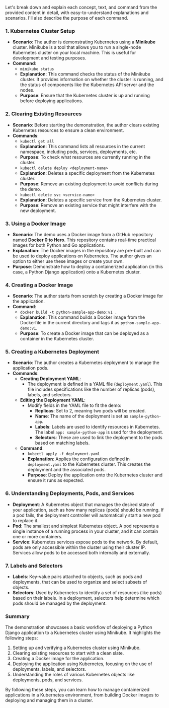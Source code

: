 Let's break down and explain each concept, text, and command from the provided content in detail, with easy-to-understand explanations and scenarios. I'll also describe the purpose of each command.

### 1. **Kubernetes Cluster Setup**
   - **Scenario**: The author is demonstrating Kubernetes using a **Minikube** cluster. Minikube is a tool that allows you to run a single-node Kubernetes cluster on your local machine. This is useful for development and testing purposes.
   - **Command**: 
     - `minikube status`
     - **Explanation**: This command checks the status of the Minikube cluster. It provides information on whether the cluster is running, and the status of components like the Kubernetes API server and the nodes.
     - **Purpose**: Ensure that the Kubernetes cluster is up and running before deploying applications.

### 2. **Clearing Existing Resources**
   - **Scenario**: Before starting the demonstration, the author clears existing Kubernetes resources to ensure a clean environment.
   - **Commands**:
     - `kubectl get all`
     - **Explanation**: This command lists all resources in the current namespace, including pods, services, deployments, etc.
     - **Purpose**: To check what resources are currently running in the cluster.
     - `kubectl delete deploy <deployment-name>`
     - **Explanation**: Deletes a specific deployment from the Kubernetes cluster.
     - **Purpose**: Remove an existing deployment to avoid conflicts during the demo.
     - `kubectl delete svc <service-name>`
     - **Explanation**: Deletes a specific service from the Kubernetes cluster.
     - **Purpose**: Remove an existing service that might interfere with the new deployment.

### 3. **Using a Docker Image**
   - **Scenario**: The demo uses a Docker image from a GitHub repository named **Docker 0 to Hero**. This repository contains real-time practical images for both Python and Go applications.
   - **Explanation**: The Docker images in the repository are pre-built and can be used to deploy applications on Kubernetes. The author gives an option to either use these images or create your own.
   - **Purpose**: Demonstrate how to deploy a containerized application (in this case, a Python Django application) onto a Kubernetes cluster.

### 4. **Creating a Docker Image**
   - **Scenario**: The author starts from scratch by creating a Docker image for the application.
   - **Command**:
     - `docker build -t python-sample-app-demo:v1 .`
     - **Explanation**: This command builds a Docker image from the Dockerfile in the current directory and tags it as `python-sample-app-demo:v1`.
     - **Purpose**: To create a Docker image that can be deployed as a container in the Kubernetes cluster.

### 5. **Creating a Kubernetes Deployment**
   - **Scenario**: The author creates a Kubernetes deployment to manage the application pods.
   - **Commands**:
     - **Creating Deployment YAML**:
       - The deployment is defined in a YAML file (`deployment.yaml`). This file includes specifications like the number of replicas (pods), labels, and selectors.
     - **Editing the Deployment YAML**:
       - Modify fields in the YAML file to fit the demo:
         - **Replicas**: Set to 2, meaning two pods will be created.
         - **Name**: The name of the deployment is set as `sample-python-app`.
         - **Labels**: Labels are used to identify resources in Kubernetes. The label `app: sample-python-app` is used for the deployment.
         - **Selectors**: These are used to link the deployment to the pods based on matching labels.
     - **Command**:
       - `kubectl apply -f deployment.yaml`
       - **Explanation**: Applies the configuration defined in `deployment.yaml` to the Kubernetes cluster. This creates the deployment and the associated pods.
       - **Purpose**: Deploy the application onto the Kubernetes cluster and ensure it runs as expected.

### 6. **Understanding Deployments, Pods, and Services**
   - **Deployment**: A Kubernetes object that manages the desired state of your application, such as how many replicas (pods) should be running. If a pod fails, the deployment controller will automatically start a new pod to replace it.
   - **Pod**: The smallest and simplest Kubernetes object. A pod represents a single instance of a running process in your cluster, and it can contain one or more containers.
   - **Service**: Kubernetes services expose pods to the network. By default, pods are only accessible within the cluster using their cluster IP. Services allow pods to be accessed both internally and externally.

### 7. **Labels and Selectors**
   - **Labels**: Key-value pairs attached to objects, such as pods and deployments, that can be used to organize and select subsets of objects.
   - **Selectors**: Used by Kubernetes to identify a set of resources (like pods) based on their labels. In a deployment, selectors help determine which pods should be managed by the deployment.

### Summary
The demonstration showcases a basic workflow of deploying a Python Django application to a Kubernetes cluster using Minikube. It highlights the following steps:
1. Setting up and verifying a Kubernetes cluster using Minikube.
2. Clearing existing resources to start with a clean slate.
3. Creating a Docker image for the application.
4. Deploying the application using Kubernetes, focusing on the use of deployments, labels, and selectors.
5. Understanding the roles of various Kubernetes objects like deployments, pods, and services.

By following these steps, you can learn how to manage containerized applications in a Kubernetes environment, from building Docker images to deploying and managing them in a cluster.